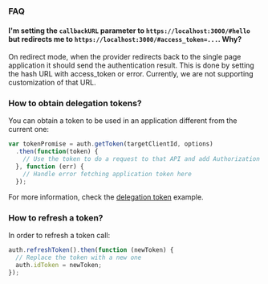 ### FAQ

#### I'm setting the `callbackURL` parameter to `https://localhost:3000/#hello` but redirects me to `https://localhost:3000/#access_token=...`. Why?
On redirect mode, when the provider redirects back to the single page application it should send the authentication result. This is done by setting the hash URL with access_token or error. Currently, we are not supporting customization of that URL.

### How to obtain delegation tokens?
You can obtain a token to be used in an application different from the current one:
```js
var tokenPromise = auth.getToken(targetClientId, options)
  .then(function(token) {
    // Use the token to do a request to that API and add Authorization = 'Bearer ' + token;
  }, function (err) {
    // Handle error fetching application token here
  });
```

For more information, check the [delegation token](examples/delegation-token) example.


### How to refresh a token?

In order to refresh a token call:
```js
auth.refreshToken().then(function (newToken) {
  // Replace the token with a new one
  auth.idToken = newToken;
});
```
